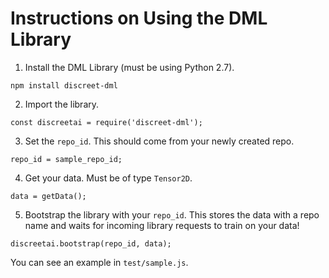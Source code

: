 # Instructions on Using the DML Library

1. Install the DML Library (must be using Python 2.7).
```
npm install discreet-dml
```

2. Import the library.
```
const discreetai = require('discreet-dml');
```

3. Set the `repo_id`. This should come from your newly created repo.
```
repo_id = sample_repo_id;
```

4. Get your data. Must be of type `Tensor2D`.
```
data = getData();
```

5. Bootstrap the library with your `repo_id`. This stores the data with a repo 
   name and waits for incoming library requests to train on your data!
```
discreetai.bootstrap(repo_id, data);
```

You can see an example in `test/sample.js`.

